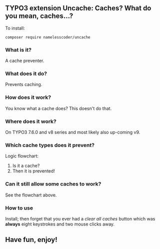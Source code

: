 ## TYPO3 extension Uncache: Caches? What do you mean, caches...?

To install:

`composer require namelesscoder/uncache`

### What is it?

A cache preventer.

### What does it do?

Prevents caching.

### How does it work?

You know what a cache does? This doesn't do that.

### Where does it work?

On TYPO3 7.6.0 and v8 series and most likely also up-coming v9.

### Which cache types does it prevent?

Logic flowchart:

1. Is it a cache?
2. Then it is prevented!

### Can it still allow some caches to work?

See the flowchart above.

### How to use

Install; then forget that you ever had a _clear all caches_ button which was __always__ eight keystrokes and two mouse clicks away.

## Have fun, enjoy!
